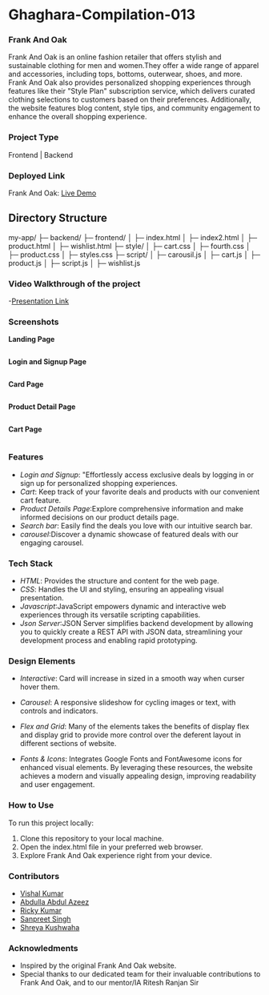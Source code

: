 # Ghaghara-Compilation-013

### Frank And Oak

Frank And Oak is an online fashion retailer that offers stylish and sustainable clothing for men and women.They offer a wide range of apparel and accessories, including tops, bottoms, outerwear, shoes, and more. Frank And Oak also provides personalized shopping experiences through features like their "Style Plan" subscription service, which delivers curated clothing selections to customers based on their preferences. Additionally, the website features blog content, style tips, and community engagement to enhance the overall shopping experience.

### Project Type

Frontend | Backend

### Deployed Link

Frank And Oak: [Live Demo]()

## Directory Structure
my-app/
├─ backend/
├─ frontend/
│ ├─ index.html
│ ├─ index2.html
│ ├─ product.html
│ ├─ wishlist.html
├─ style/
│ ├─ cart.css
│ ├─ fourth.css
│ ├─ product.css
│ ├─ styles.css
├─ script/
│ ├─ carousil.js
│ ├─ cart.js
│ ├─ product.js
│ ├─ script.js
│ ├─ wishlist.js
     
### Video Walkthrough of the project

-[Presentation Link](https://youtu.be/zu-94FmTdys)

### Screenshots

**Landing Page**

<img src="/Ghaghara-Compilation-013/Website image/Landing Page.jpg" alt="">


**Login and Signup Page**

  <img src="/Ghaghara-Compilation-013/Website image/Sign up.jpg" alt="">


**Card Page**

<img src="/Ghaghara-Compilation-013/Website image/Product Page.jpg" alt="">

**Product Detail Page**


<img src="/Ghaghara-Compilation-013/Website image/Product Details.jpg" alt="">

**Cart Page**


<img src="/Ghaghara-Compilation-013/Website image/Add to cart.jpg" alt="">


### Features

- *Login and Signup*: "Effortlessly access exclusive deals by logging in or sign up for personalized shopping experiences.
- *Cart*: Keep track of your favorite deals and products with our convenient cart feature.
- *Product Details Page*:Explore comprehensive information and make informed decisions on our product details page.
- *Search bar*: Easily find the deals you love with our intuitive search bar.
- *carousel*:Discover a dynamic showcase of featured deals with our engaging carousel.

### Tech Stack

- *HTML*: Provides the structure and content for the web page.
- *CSS*: Handles the UI and styling, ensuring an appealing visual presentation.
- *Javascript*:JavaScript empowers dynamic and interactive web experiences through its versatile scripting capabilities.
- *Json Server*:JSON Server simplifies backend development by allowing you to quickly create a REST API with JSON data, streamlining your development process and enabling rapid prototyping.

### Design Elements

- *Interactive*: Card will increase in sized in a smooth way when curser hover them.

- *Carousel*: A responsive slideshow for cycling images or text, with controls and indicators.

- *Flex and Grid*: Many of the elements takes the benefits of display flex and display grid to provide more control over the deferent layout in different sections of website.

- *Fonts & Icons*: Integrates Google Fonts and FontAwesome icons for enhanced visual elements. By leveraging these resources, the website achieves a modern and visually appealing design, improving readability and user engagement.


### How to Use

To run this project locally:

1. Clone this repository to your local machine.
2. Open the index.html file in your preferred web browser.
3. Explore Frank And Oak experience right from your device.

### Contributors

- [Vishal Kumar](https://github.com/uk70)
- [Abdulla Abdul Azeez](https://github.com/Abdullaabdulazeez)
- [Ricky Kumar](https://github.com/Rickykumar010)
- [Sanpreet Singh](https://github.com/Sanpreet0415)
- [Shreya Kushwaha](https://github.com/shreya-kushwaha40)

### Acknowledments

- Inspired by the original Frank And Oak website.
- Special thanks to our dedicated team for their invaluable contributions to Frank And Oak, and to our mentor/IA Ritesh Ranjan Sir












